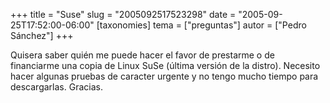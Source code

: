 +++
title = "Suse"
slug = "2005092517523298"
date = "2005-09-25T17:52:00-06:00"
[taxonomies]
tema = ["preguntas"]
autor = ["Pedro Sánchez"]
+++

Quisera saber quién me puede hacer el favor de prestarme o de
financiarme una copia de Linux SuSe (última versión de la distro).
Necesito hacer algunas pruebas de caracter urgente y no tengo mucho
tiempo para descargarlas. Gracias.
